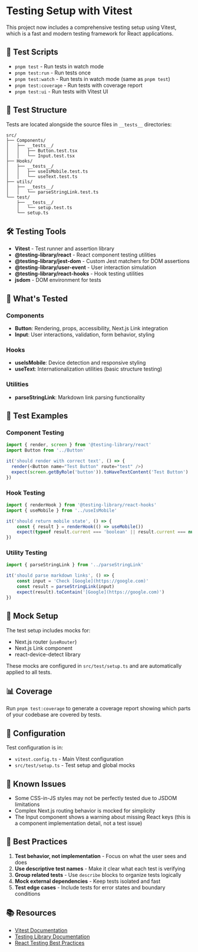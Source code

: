 # Testing Setup with Vitest

This project now includes a comprehensive testing setup using Vitest, which is a fast and modern testing framework for React applications.

## 🚀 Test Scripts

- `pnpm test` - Run tests in watch mode
- `pnpm test:run` - Run tests once
- `pnpm test:watch` - Run tests in watch mode (same as `pnpm test`)
- `pnpm test:coverage` - Run tests with coverage report
- `pnpm test:ui` - Run tests with Vitest UI

## 📁 Test Structure

Tests are located alongside the source files in `__tests__` directories:

```
src/
├── Components/
│   ├── __tests__/
│   │   ├── Button.test.tsx
│   │   └── Input.test.tsx
├── Hooks/
│   ├── __tests__/
│   │   ├── useIsMobile.test.ts
│   │   └── useText.test.ts
├── utils/
│   ├── __tests__/
│   │   └── parseStringLink.test.ts
└── test/
    ├── __tests__/
    │   └── setup.test.ts
    └── setup.ts
```

## 🛠️ Testing Tools

- **Vitest** - Test runner and assertion library
- **@testing-library/react** - React component testing utilities
- **@testing-library/jest-dom** - Custom Jest matchers for DOM assertions
- **@testing-library/user-event** - User interaction simulation
- **@testing-library/react-hooks** - Hook testing utilities
- **jsdom** - DOM environment for tests

## 🧪 What's Tested

### Components

- **Button**: Rendering, props, accessibility, Next.js Link integration
- **Input**: User interactions, validation, form behavior, styling

### Hooks

- **useIsMobile**: Device detection and responsive styling
- **useText**: Internationalization utilities (basic structure testing)

### Utilities

- **parseStringLink**: Markdown link parsing functionality

## 📝 Test Examples

### Component Testing

```typescript
import { render, screen } from '@testing-library/react'
import Button from '../Button'

it('should render with correct text', () => {
  render(<Button name="Test Button" route="test" />)
  expect(screen.getByRole('button')).toHaveTextContent('Test Button')
})
```

### Hook Testing

```typescript
import { renderHook } from '@testing-library/react-hooks'
import { useMobile } from '../useIsMobile'

it('should return mobile state', () => {
	const { result } = renderHook(() => useMobile())
	expect(typeof result.current === 'boolean' || result.current === null).toBe(true)
})
```

### Utility Testing

```typescript
import { parseStringLink } from '../parseStringLink'

it('should parse markdown links', () => {
	const input = 'Check [Google](https://google.com)'
	const result = parseStringLink(input)
	expect(result).toContain('[Google](https://google.com)')
})
```

## 🎯 Mock Setup

The test setup includes mocks for:

- Next.js router (`useRouter`)
- Next.js Link component
- react-device-detect library

These mocks are configured in `src/test/setup.ts` and are automatically applied to all tests.

## 📊 Coverage

Run `pnpm test:coverage` to generate a coverage report showing which parts of your codebase are covered by tests.

## 🔧 Configuration

Test configuration is in:

- `vitest.config.ts` - Main Vitest configuration
- `src/test/setup.ts` - Test setup and global mocks

## 🚨 Known Issues

- Some CSS-in-JS styles may not be perfectly tested due to JSDOM limitations
- Complex Next.js routing behavior is mocked for simplicity
- The Input component shows a warning about missing React keys (this is a component implementation detail, not a test issue)

## 🎨 Best Practices

1. **Test behavior, not implementation** - Focus on what the user sees and does
2. **Use descriptive test names** - Make it clear what each test is verifying
3. **Group related tests** - Use `describe` blocks to organize tests logically
4. **Mock external dependencies** - Keep tests isolated and fast
5. **Test edge cases** - Include tests for error states and boundary conditions

## 📚 Resources

- [Vitest Documentation](https://vitest.dev/)
- [Testing Library Documentation](https://testing-library.com/)
- [React Testing Best Practices](https://kentcdodds.com/blog/react-testing-library-guide)
